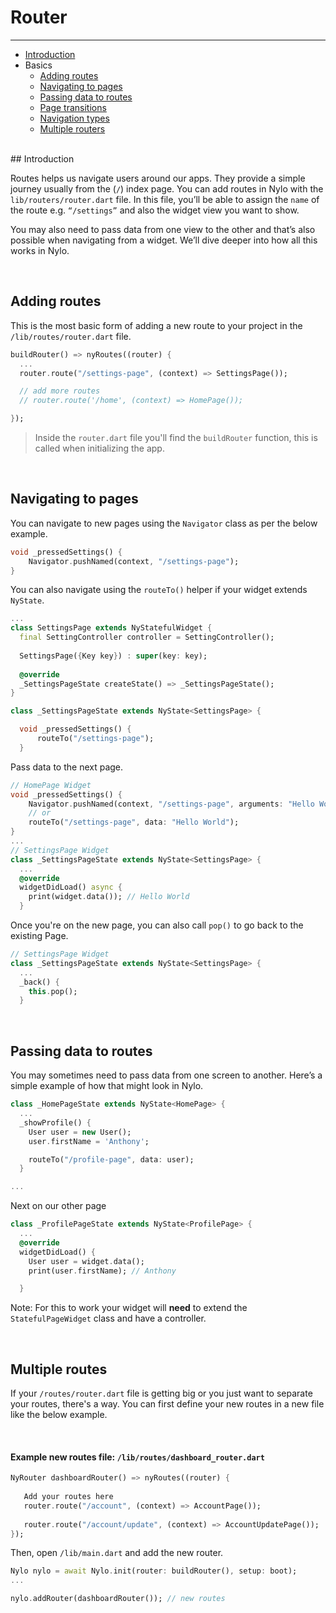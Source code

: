 # Router

---

<a name="section-1"></a>
- [Introduction](#introduction "Introduction")
- Basics
  - [Adding routes](#adding-routes "Adding routes")
  - [Navigating to pages](#navigating-to-pages "Navigating to pages")
  - [Passing data to routes](#passing-data-to-routes "Passing data to routes")
  - [Page transitions](#page-transitions "Page transitions")
  - [Navigation types](#navigation-types "Navigation types")
  - [Multiple routers](#add-multiple-routers "Multiple routers")


<div id="introduction"></div>
<br>
## Introduction

Routes helps us navigate users around our apps. They provide a simple journey usually from the (`/`) index page. You can add routes in Nylo with the `lib/routers/router.dart` file. In this file, you’ll be able to assign the `name` of the route e.g. `“/settings”` and also the widget view you want to show.

You may also need to pass data from one view to the other and that’s also possible when navigating from a widget. We’ll dive deeper into how all this works in Nylo. 

<div id="adding-routes"></div>
<br>

## Adding routes

This is the most basic form of adding a new route to your project in the `/lib/routes/router.dart` file.

``` dart
buildRouter() => nyRoutes((router) {
  ...
  router.route("/settings-page", (context) => SettingsPage());

  // add more routes
  // router.route('/home', (context) => HomePage());

});
```

> Inside the `router.dart` file you'll find the `buildRouter` function, this is called when initializing the app.

<div id="navigating-to-pages"></div>
<br>

## Navigating to pages

You can navigate to new pages using the `Navigator` class as per the below example.

``` dart
void _pressedSettings() {
    Navigator.pushNamed(context, "/settings-page");
}
```

You can also navigate using the `routeTo()` helper if your widget extends `NyState`.

``` dart
...
class SettingsPage extends NyStatefulWidget {
  final SettingController controller = SettingController();
  
  SettingsPage({Key key}) : super(key: key);
  
  @override
  _SettingsPageState createState() => _SettingsPageState();
}

class _SettingsPageState extends NyState<SettingsPage> {

  void _pressedSettings() {
      routeTo("/settings-page");
  }
```

Pass data to the next page.
``` dart
// HomePage Widget
void _pressedSettings() {
    Navigator.pushNamed(context, "/settings-page", arguments: "Hello World");
    // or
    routeTo("/settings-page", data: "Hello World");
}
...
// SettingsPage Widget
class _SettingsPageState extends NyState<SettingsPage> {
  ...
  @override
  widgetDidLoad() async {
    print(widget.data()); // Hello World
  }
```

Once you're on the new page, you can also call `pop()` to go back to the existing Page.
``` dart
// SettingsPage Widget
class _SettingsPageState extends NyState<SettingsPage> {
  ...
  _back() {
    this.pop();
  }
```

<div id="passing-data-to-routes"></div>
<br>

## Passing data to routes

You may sometimes need to pass data from one screen to another. Here’s a simple example of how that might look in Nylo.

``` dart
class _HomePageState extends NyState<HomePage> {
  ...
  _showProfile() {
    User user = new User();
    user.firstName = 'Anthony';

    routeTo("/profile-page", data: user);
  }

...
```

Next on our other page

``` dart 
class _ProfilePageState extends NyState<ProfilePage> {
  ...
  @override
  widgetDidLoad() {
    User user = widget.data();
    print(user.firstName); // Anthony

  }
```

Note: For this to work your widget will **need** to extend the `StatefulPageWidget` class and have a controller.

<div id="add-multiple-routers"></div>
<br>

## Multiple routes

If your `/routes/router.dart` file is getting big or you just want to separate your routes, there's a way. You can first define your new routes in a new file like the below example.

<br>

#### Example new routes file: `/lib/routes/dashboard_router.dart`

``` dart 
NyRouter dashboardRouter() => nyRoutes((router) {
   
   Add your routes here
   router.route("/account", (context) => AccountPage());
   
   router.route("/account/update", (context) => AccountUpdatePage());
});
```

Then, open `/lib/main.dart` and add the new router.

``` dart
Nylo nylo = await Nylo.init(router: buildRouter(), setup: boot);
...

nylo.addRouter(dashboardRouter()); // new routes
```
